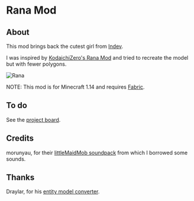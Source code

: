 # Rana Mod

## About
This mod brings back the cutest girl from [Indev](https://minecraft.gamepedia.com/Java_Edition_removed_features#Beast_Boy.2C_Black_Steve.2C_Steve.2C_and_Rana).
 
I was inspired by [KodaichiZero's Rana Mod](https://www.minecraftforum.net/forums/mapping-and-modding-java-edition/minecraft-mods/1272375-1-7-3-rana-mod-v7) and tried to recreate the model but with fewer polygons.

![Rana](https://i.imgur.com/KpUF2lB.png)

NOTE: This mod is for Minecraft 1.14 and requires [Fabric](http://fabricmc.net/).

## To do
See the [project board](https://github.com/Amb0s/rana-mod/projects/1).

## Credits
morunyau, for their [littleMaidMob soundpack](https://www.minecraftforum.net/forums/mapping-and-modding-java-edition/minecraft-mods/1287042-1-7-10-1-8-littlemaidmob-final-versions-updated) from which I borrowed some sounds.

## Thanks
Draylar, for his [entity model converter](https://github.com/Draylar/f2fentitymodels).